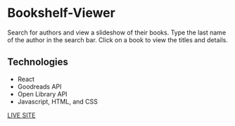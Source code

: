 # Bookshelf-Viewer

Search for authors and view a slideshow of their books. Type the last name of the author in the search bar. Click on a book to view the titles and details. 

## Technologies
* React
* Goodreads API
* Open Library API
* Javascript, HTML, and CSS

[LIVE SITE](https://cryptic-chamber-69383.herokuapp.com/)







